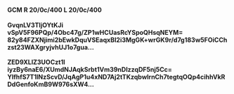 #### GCM R 20/0c/400 L 20/0c/400
**GvqnLV3TljOYtKJi**<br/>**vSpV5F96PQp/4Obc47g/ZP1wHCUasRcYSpoQHsqNEYM=**<br/>**82y84FZXNjimi2bEwkDquVSEaqxBI2i3MgGK+wrGK9r/d7g183w5FOiCChzst23WAXgryjvhUJ1o7gua...**<br/><br/>
**ZED9XLlZ3UOCzt1l**<br/>**iyzBy6naE6/XUmdNJAqkSrbt1Vm39nDIzzqDF5nj5Cc=**<br/>**YlfhfS7T1lNzScvD/JqAgP1u4xND7Aj2tTKzqbwlrnCh7tegtqOQp4cihhVkRDdGenfoKmB9W976sXW4...**